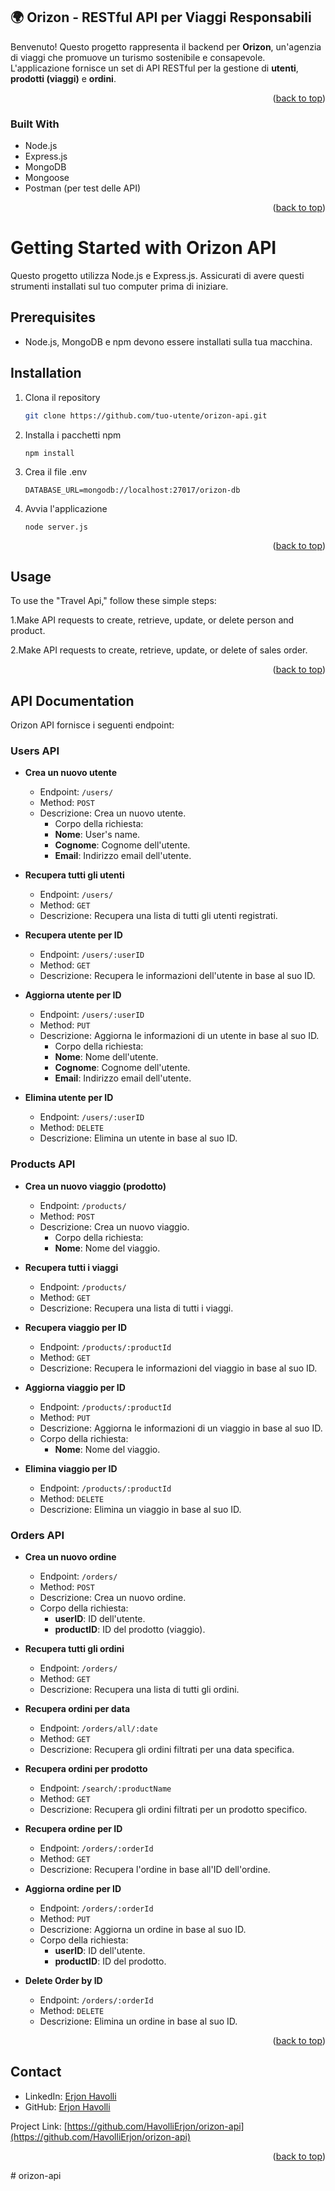 ## 🌍 Orizon - RESTful API per Viaggi Responsabili


Benvenuto! Questo progetto rappresenta il backend per **Orizon**, un'agenzia di viaggi che promuove un turismo sostenibile e consapevole. L'applicazione fornisce un set di API RESTful per la gestione di **utenti**, **prodotti (viaggi)** e **ordini**.

<p align="right">(<a href="#readme-top">back to top</a>)</p>

### Built With

- Node.js
- Express.js
- MongoDB
- Mongoose
- Postman (per test delle API)

<p align="right">(<a href="#readme-top">back to top</a>)</p>

# Getting Started with Orizon API

Questo progetto utilizza Node.js e Express.js. Assicurati di avere questi strumenti installati sul tuo computer prima di iniziare.

## Prerequisites

- Node.js, MongoDB e npm devono essere installati sulla tua macchina.

## Installation

1. Clona il repository

   ```sh
   git clone https://github.com/tuo-utente/orizon-api.git

2. Installa i pacchetti npm

   ```
   npm install
   ```

3. Crea il file .env

   ```
   DATABASE_URL=mongodb://localhost:27017/orizon-db

   ```

4. Avvia l'applicazione
   ```
   node server.js
   ```
      <p align="right">(<a href="#readme-top">back to top</a>)</p>


## Usage

To use the "Travel Api," follow these simple steps:

1.Make API requests to create, retrieve, update, or delete person and product.

2.Make API requests to create, retrieve, update, or delete of sales order.

<p align="right">(<a href="#readme-top">back to top</a>)</p>


## API Documentation

Orizon API fornisce i seguenti endpoint:

### Users API
- **Crea un nuovo utente**

  - Endpoint: `/users/`
  - Method: `POST`
  - Descrizione: Crea un nuovo utente.
    - Corpo della richiesta:
    - **Nome**: User's name.
    - **Cognome**: Cognome dell'utente.
    - **Email**:  Indirizzo email dell'utente.

- **Recupera tutti gli utenti**

  - Endpoint: `/users/`
  - Method: `GET`
  - Descrizione: Recupera una lista di tutti gli utenti registrati.

- **Recupera utente per ID**

  - Endpoint: `/users/:userID`
  - Method: `GET`
  - Descrizione: Recupera le informazioni dell'utente in base al suo ID.

- **Aggiorna utente per ID**

  - Endpoint: `/users/:userID`
  - Method: `PUT`
  - Descrizione: Aggiorna le informazioni di un utente in base al suo ID.
    - Corpo della richiesta:
    - **Nome**: Nome dell'utente.
    - **Cognome**: Cognome dell'utente.
    - **Email**: Indirizzo email dell'utente.

- **Elimina utente per ID**
  - Endpoint: `/users/:userID`
  - Method: `DELETE`
  - Descrizione: Elimina un utente in base al suo ID.

### Products API

- **Crea un nuovo viaggio (prodotto)**

  - Endpoint: `/products/`
  - Method: `POST`
  - Descrizione: Crea un nuovo viaggio.
    - Corpo della richiesta:
    - **Nome**: Nome del viaggio.

- **Recupera tutti i viaggi**

  - Endpoint: `/products/`
  - Method: `GET`
  - Descrizione: Recupera una lista di tutti i viaggi.

- **Recupera viaggio per ID**

  - Endpoint: `/products/:productId`
  - Method: `GET`
  - Descrizione: Recupera le informazioni del viaggio in base al suo ID.

- **Aggiorna viaggio per ID**

  - Endpoint: `/products/:productId`
  - Method: `PUT`
  - Descrizione: Aggiorna le informazioni di un viaggio in base al suo ID.
  - Corpo della richiesta:
    - **Nome**: Nome del viaggio.

- **Elimina viaggio per ID**
  - Endpoint: `/products/:productId`
  - Method: `DELETE`
  - Descrizione: Elimina un viaggio in base al suo ID.

### Orders API

- **Crea un nuovo ordine**

  - Endpoint: `/orders/`
  - Method: `POST`
  - Descrizione: Crea un nuovo ordine.
  - Corpo della richiesta:
    - **userID**: ID dell'utente.
    - **productID**: ID del prodotto (viaggio).

- **Recupera tutti gli ordini**

  - Endpoint: `/orders/`
  - Method: `GET`
  - Descrizione: Recupera una lista di tutti gli ordini.

- **Recupera ordini per data**

  - Endpoint: `/orders/all/:date`
  - Method: `GET`
  - Descrizione: Recupera gli ordini filtrati per una data specifica.

- **Recupera ordini per prodotto**

  - Endpoint: `/search/:productName`
  - Method: `GET`
  - Descrizione: Recupera gli ordini filtrati per un prodotto specifico.

- **Recupera ordine per ID**

  - Endpoint: `/orders/:orderId`
  - Method: `GET`
  - Descrizione: Recupera l'ordine in base all'ID dell'ordine.

- **Aggiorna ordine per ID**

  - Endpoint: `/orders/:orderId`
  - Method: `PUT`
  - Descrizione: Aggiorna un ordine in base al suo ID.
  - Corpo della richiesta:
    - **userID**: ID dell'utente.
    - **productID**:  ID del prodotto.

- **Delete Order by ID**
  - Endpoint: `/orders/:orderId`
  - Method: `DELETE`
  - Descrizione: Elimina un ordine in base al suo ID.

<p align="right">(<a href="#readme-top">back to top</a>)</p>


## Contact

- LinkedIn: [Erjon Havolli](https://www.linkedin.com/in/erjon-havolli/)
- GitHub: [Erjon Havolli](https://github.com/HavolliErjon)

Project Link: [https://github.com/HavolliErjon/orizon-api](https://github.com/HavolliErjon/orizon-api)   

<p align="right">(<a href="#readme-top">back to top</a>)</p>
#   o r i z o n - a p i 
 
 

